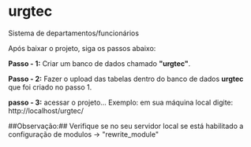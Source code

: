 # urgtec
Sistema de departamentos/funcionários

Após baixar o projeto, siga os passos abaixo:

**Passo - 1:** Criar um banco de dados chamado **"urgtec"**. 

**Passo - 2:** Fazer o upload das tabelas dentro do banco de dados **urgtec** que foi criado no passo 1.

**passo - 3:** acessar o projeto... 
Exemplo: em sua máquina local digite: http://localhost/urgtec/


##Observação:## Verifique se no seu servidor local se está habilitado a configuração de modulos -> "rewrite_module"
